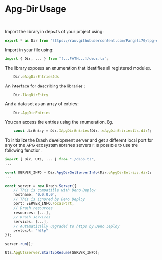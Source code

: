 # Apg-Dir Usage
<br>

Import the library in deps.ts of your project using:
```Typescript
export * as Dir from "https://raw.githubusercontent.com/Pangeli70/apg-dir/master/mod.ts";
```

Import in your file using:
```Typescript
import { Dir, ... } from "[...PATH...]/deps.ts";
```

The library exposes an enumeration that identifies all registered modules.
```Typescript
    Dir.eApgDirEntriesIds
```

An interface for describing the libraries :
```Typescript
    Dir.IApgDirEntry
```

And a data set as an array of entries:
```Typescript
    Dir.ApgDirEntries
```

You can access the entries using the enumeration. Eg.
```Typescript
    const dirEntry = Dir.IApgDirEntries[Dir..eApgDirEntriesIds.dir];
```

To initialize the Drash development server and get a different local port for any of the APG ecosystem libraries servers it is possible to use the following function.

```Typescript
import { Dir, Uts, ... } from "./deps.ts";
...

const SERVER_INFO = Dir.ApgDirGetServerInfo(Dir.eApgDirEntries.dir);
...

const server = new Drash.Server({
    // This is compatible with Deno Deploy
    hostname: '0.0.0.0', 
    // This is ignored by Deno Deploy
    port: SERVER_INFO.localPort,
    // Drash resources
    resources: [...],
    // Drash services
    services: [...],
    // Autamatically upgraded to https by Deno Deploy
    protocol: "http"
});

server.run();

Uts.ApgUtsServer.StartupResume(SERVER_INFO);

```

